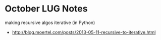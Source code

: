 October LUG Notes
=================

making recursive algos iterative (in Python)

* http://blog.moertel.com/posts/2013-05-11-recursive-to-iterative.html
